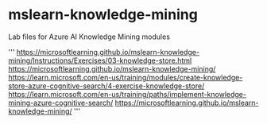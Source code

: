 # mslearn-knowledge-mining
Lab files for Azure AI Knowledge Mining modules

'''
https://microsoftlearning.github.io/mslearn-knowledge-mining/Instructions/Exercises/03-knowledge-store.html
https://microsoftlearning.github.io/mslearn-knowledge-mining/
https://learn.microsoft.com/en-us/training/modules/create-knowledge-store-azure-cognitive-search/4-exercise-knowledge-store/
https://learn.microsoft.com/en-us/training/paths/implement-knowledge-mining-azure-cognitive-search/
https://microsoftlearning.github.io/mslearn-knowledge-mining/
'''
